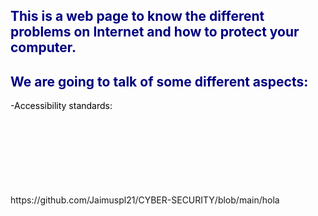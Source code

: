 <h2><span style="color: #000080;">This is a web page to know the different problems on Internet and how to protect your computer.&nbsp;</span></h2>
<h2><span style="color: #000080;">We are going to talk of some different aspects:</span></h2>
<p><span style="color: #000000;">-Accessibility standards:</span></p>
<p>&nbsp;</p>
<p>&nbsp;</p>
<h2>&nbsp;</h2>
https://github.com/Jaimuspl21/CYBER-SECURITY/blob/main/hola
